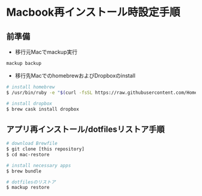 # Macbook再インストール時設定手順

## 前準備
- 移行元Macでmackup実行
``` bash
mackup backup
```

- 移行先MacでのhomebrewおよびDropboxのinstall
``` bash
# install homebrew
$ /usr/bin/ruby -e "$(curl -fsSL https://raw.githubusercontent.com/Homebrew/install/master/install)"

# install dropbox
$ brew cask install dropbox
```

## アプリ再インストール/dotfilesリストア手順
``` bash
# download Brewfile
$ git clone [this repository]
$ cd mac-restore

# install necessary apps
$ brew bundle

# dotfilesのリストア
$ mackup restore
```


 

